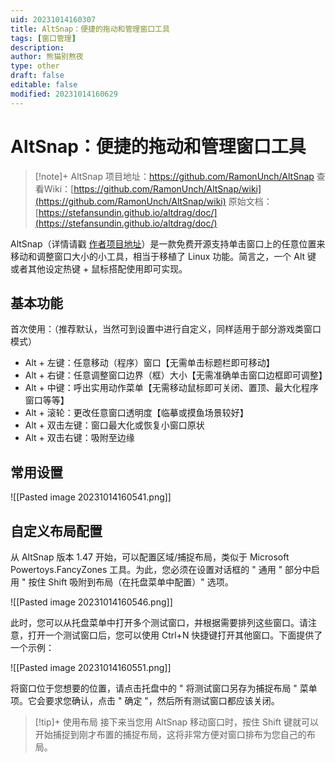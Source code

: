 ```yaml
---
uid: 20231014160307
title: AltSnap：便捷的拖动和管理窗口工具
tags: [窗口管理]
description: 
author: 熊猫别熬夜
type: other
draft: false
editable: false
modified: 20231014160629
---
```


# AltSnap：便捷的拖动和管理窗口工具

> [!note]+ AltSnap
> 项目地址：https://github.com/RamonUnch/AltSnap
> 查看Wiki：[https://github.com/RamonUnch/AltSnap/wiki](https://github.com/RamonUnch/AltSnap/wiki)
> 原始文档：[https://stefansundin.github.io/altdrag/doc/](https://stefansundin.github.io/altdrag/doc/)

AltSnap（详情请戳 [作者项目地址](https://github.com/RamonUnch/AltSnap)）是一款免费开源支持单击窗口上的任意位置来移动和调整窗口大小的小工具，相当于移植了 Linux 功能。简言之，一个 Alt 键 或者其他设定热键 + 鼠标搭配使用即可实现。

## 基本功能

首次使用：（推荐默认，当然可到设置中进行自定义，同样适用于部分游戏类窗口模式）

- Alt + 左键：任意移动（程序）窗口【无需单击标题栏即可移动】
- Alt + 右键：任意调整窗口边界（框）大小【无需准确单击窗口边框即可调整】
- Alt + 中键：呼出实用动作菜单【无需移动鼠标即可关闭、置顶、最大化程序窗口等等】
- Alt + 滚轮：更改任意窗口透明度【临摹或摸鱼场景较好】
- Alt + 双击左键：窗口最大化或恢复小窗口原状
- Alt + 双击右键：吸附至边缘

## 常用设置

![[Pasted image 20231014160541.png]]

## 自定义布局配置

从 AltSnap 版本 1.47 开始，可以配置区域/捕捉布局，类似于 Microsoft Powertoys.FancyZones 工具。为此，您必须在设置对话框的 " 通用 " 部分中启用 " 按住 Shift 吸附到布局（在托盘菜单中配置）" 选项。

![[Pasted image 20231014160546.png]]

此时，您可以从托盘菜单中打开多个测试窗口，并根据需要排列这些窗口。请注意，打开一个测试窗口后，您可以使用 Ctrl+N 快捷键打开其他窗口。下面提供了一个示例：

![[Pasted image 20231014160551.png]]

将窗口位于您想要的位置，请点击托盘中的 " 将测试窗口另存为捕捉布局 " 菜单项。它会要求您确认，点击 " 确定 "，然后所有测试窗口都应该关闭。

> [!tip]+ 使用布局
> 接下来当您用 AltSnap 移动窗口时，按住 Shift 键就可以开始捕捉到刚才布置的捕捉布局，这将非常方便对窗口排布为您自己的布局。